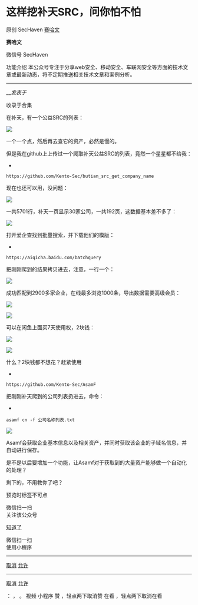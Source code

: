 #  这样挖补天SRC，问你怕不怕

原创 SecHaven  [ 赛哈文 ](javascript:void\(0\);)

**赛哈文** ![]()

微信号 SecHaven

功能介绍 本公众号专注于分享web安全、移动安全、车联网安全等方面的技术文章或最新动态，将不定期推送相关技术文章和案例分析。

____

___发表于_

收录于合集

在补天，有一个公益SRC的列表：

![](https://raw.githubusercontent.com/tuchuang9/tc1/refs/heads/main/public/20230619223222.png)

一个一个点，然后再去查它的资产，必然是慢的。

但是我在github上上传过一个爬取补天公益SRC的列表，竟然一个星星都不给我：  

  * 

    
    
    https://github.com/Kento-Sec/butian_src_get_company_name

现在也还可以用，没问题：  

![](https://raw.githubusercontent.com/tuchuang9/tc1/refs/heads/main/public/20230619223224.png)

一共5701行，补天一页显示30家公司，一共192页，这数据基本差不多了：  

![](https://raw.githubusercontent.com/tuchuang9/tc1/refs/heads/main/public/20230619223227.png)

打开爱企查找到批量搜索，并下载他们的模版：

  * 

    
    
    https://aiqicha.baidu.com/batchquery

把刚刚爬到的结果拷贝进去，注意，一行一个：  

![](https://raw.githubusercontent.com/tuchuang9/tc1/refs/heads/main/public/20230619223228.png)

成功匹配到2900多家企业，在线最多浏览1000条，导出数据需要高级会员：  

![](https://raw.githubusercontent.com/tuchuang9/tc1/refs/heads/main/public/20230619223230.png)

![](https://raw.githubusercontent.com/tuchuang9/tc1/refs/heads/main/public/20230619223232.png)

可以在闲鱼上面买7天使用权，2块钱：

![](https://raw.githubusercontent.com/tuchuang9/tc1/refs/heads/main/public/20230619223234.png)

![](https://raw.githubusercontent.com/tuchuang9/tc1/refs/heads/main/public/20230619223237.png)

什么？2块钱都不想花？赶紧使用  

  * 

    
    
    https://github.com/Kento-Sec/AsamF

把刚刚补天爬到的公司列表扔进去，命令：  

  * 

    
    
    asamf cn -f 公司名称列表.txt

![](https://raw.githubusercontent.com/tuchuang9/tc1/refs/heads/main/public/20230619223239.png)

Asamf会获取企业基本信息以及相关资产，并同时获取该企业的子域名信息，并自动进行保存。

是不是以后要增加一个功能，让Asamf对于获取到的大量资产能够做一个自动化的处理？  

剩下的，不用教你了吧？  

  

  

  

预览时标签不可点

微信扫一扫  
关注该公众号

[知道了](javascript:;)

微信扫一扫  
使用小程序

****

[取消](javascript:void\(0\);) [允许](javascript:void\(0\);)

****

[取消](javascript:void\(0\);) [允许](javascript:void\(0\);)

： ， 。   视频 小程序 赞 ，轻点两下取消赞 在看 ，轻点两下取消在看

